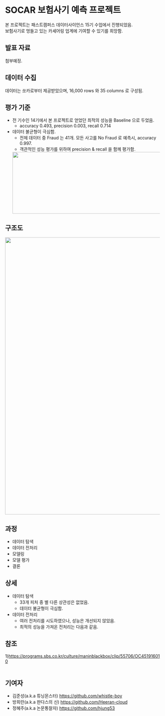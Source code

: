 # SOCAR 보험사기 예측 프로젝트
본 프로젝트는 패스트캠퍼스 데이터사이언스 15기 수업에서 진행되었음.<br>
보험사기로 멍들고 있는 카셰어링 업계에 기여할 수 있기를 희망함.

## 발표 자료
첨부예정.

## 데이터 수집
데이터는 쏘카로부터 제공받았으며, 16,000 rows 와 35 columns 로 구성됨. <br>

## 평가 기준
- 전 기수인 14기에서 본 프로젝트로 얻었던 최적의 성능을 Baseline 으로 두었음.
  - accuracy 0.493, precision 0.003, recall 0.714
- 데이터 불균형이 극심함.
  - 전체 데이터 중 Fraud 는 41개. 모든 사고를 No Fraud 로 예측시, accuracy 0.997.
  - 객관적인 성능 평가를 위하여 precision & recall 을 함께 평가함.
  <img src="https://user-images.githubusercontent.com/72846750/105166682-0b9e3000-5b5b-11eb-8eb0-947cc225af05.png" width="600" height="200"/>

## 구조도
<img src="https://user-images.githubusercontent.com/72846750/105805353-294d1880-5fe5-11eb-83a2-905302636d75.png" width="600" height="900"/>

## 과정
- 데이터 탐색
- 데이터 전처리
- 모델링
- 모델 평가
- 결론

## 상세
- 데이터 탐색
  - 33개 피처 중 별 다른 상관성은 없었음.
  - 데이터 불균형이 극심함.
- 데이터 전처리
  - 여러 전처리를 시도하였으나, 성능은 개선되지 않았음.
  - 최적의 성능을 가져온 전처리는 다음과 같음.

## 참조
1)https://programs.sbs.co.kr/culture/maninblackbox/clip/55706/OC451916010 <br><br>

## 기여자
* 김준성(a.k.a 튜닝몬스터) https://github.com/whistle-boy
* 방희란(a.k.a 판다스의 신) https://github.com/Heeran-cloud
* 정혜주(a.k.a 논문통찰자) https://github.com/hjung53
